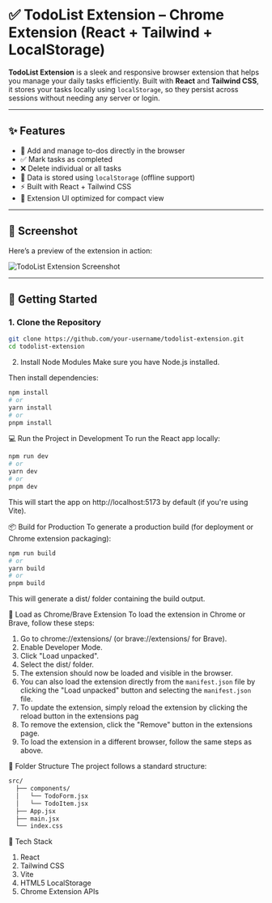 # ✅ TodoList Extension – Chrome Extension (React + Tailwind + LocalStorage)

**TodoList Extension** is a sleek and responsive browser extension that helps you manage your daily tasks efficiently. Built with **React** and **Tailwind CSS**, it stores your tasks locally using `localStorage`, so they persist across sessions without needing any server or login.

---

## ✨ Features

- 📝 Add and manage to-dos directly in the browser
- ✅ Mark tasks as completed
- ❌ Delete individual or all tasks
- 💾 Data is stored using `localStorage` (offline support)
- ⚡ Built with React + Tailwind CSS
- 📎 Extension UI optimized for compact view

---

## 📸 Screenshot

Here’s a preview of the extension in action:

![TodoList Extension Screenshot](./snapshot.png)

---

## 🚀 Getting Started

### 1. Clone the Repository
```bash
git clone https://github.com/your-username/todolist-extension.git
cd todolist-extension

```
2. Install Node Modules
Make sure you have Node.js installed.

Then install dependencies:
```bash
npm install
# or
yarn install
# or
pnpm install
```

💻 Run the Project in Development
To run the React app locally:
```bash
npm run dev
# or
yarn dev
# or
pnpm dev
```
This will start the app on http://localhost:5173 by default (if you're using Vite).

📦 Build for Production
To generate a production build (for deployment or Chrome extension packaging):
```bash
npm run build
# or
yarn build
# or
pnpm build
```
This will generate a dist/ folder containing the build output.

🧩 Load as Chrome/Brave Extension
To load the extension in Chrome or Brave, follow these steps:
1. Go to chrome://extensions/ (or brave://extensions/ for Brave).
2. Enable Developer Mode.
3. Click "Load unpacked".
4. Select the dist/ folder.
5. The extension should now be loaded and visible in the browser.
6. You can also load the extension directly from the `manifest.json` file by clicking the "Load unpacked" button and selecting the `manifest.json` file.
7. To update the extension, simply reload the extension by clicking the reload button in the extensions pag
8. To remove the extension, click the "Remove" button in the extensions page.
9. To load the extension in a different browser, follow the same steps as above.

📁 Folder Structure
The project follows a standard structure:

``` bash
src/
  ├── components/
  │   └── TodoForm.jsx
  │   └── TodoItem.jsx
  ├── App.jsx
  ├── main.jsx
  └── index.css
```

🧠 Tech Stack
1. React
2. Tailwind CSS
3. Vite
4. HTML5 LocalStorage
5. Chrome Extension APIs